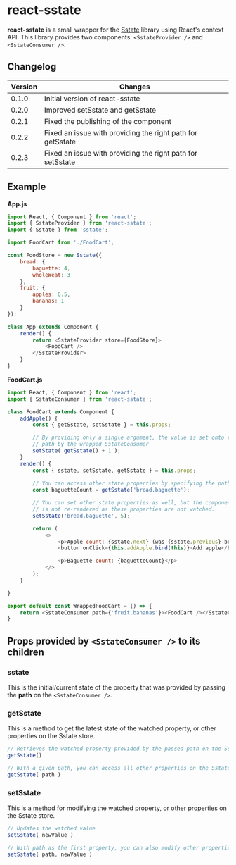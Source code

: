 # react-sstate

**react-sstate** is a small wrapper for the [Sstate](https://www.npmjs.com/package/sstate) library using React's context API. This library provides two
components: `<SstateProvider />` and `<SstateConsumer />`.

## Changelog

| Version | Changes                     |
| ------- | --------------------------- |
| 0.1.0   | Initial version of react-sstate |
| 0.2.0   | Improved setSstate and getSstate |
| 0.2.1   | Fixed the publishing of the component |
| 0.2.2   | Fixed an issue with providing the right path for getSstate |
| 0.2.3   | Fixed an issue with providing the right path for setSstate |

## Example

**App.js**
```javascript
import React, { Component } from 'react';
import { SstateProvider } from 'react-sstate';
import { Sstate } from 'sstate';

import FoodCart from './FoodCart';

const FoodStore = new Sstate({
    bread: { 
        baguette: 4, 
        wholeWeat: 3 
    }, 
    fruit: { 
        apples: 0.5, 
        bananas: 1 
    }
});

class App extends Component {
    render() {
        return <SstateProvider store={FoodStore}>
            <FoodCart />
        </SstateProvider>
    }
}
```

**FoodCart.js**
```javascript
import React, { Component } from 'react';
import { SstateConsumer } from 'react-sstate';

class FoodCart extends Component {
    addApple() {
        const { getSstate, setSstate } = this.props;

        // By providing only a single argument, the value is set onto the provided 
        // path by the wrapped SstateConsumer
        setState( getSstate() + 1 ); 
    }
    render() {
        const { sstate, setSstate, getSstate } = this.props;
        
        // You can access other state properties by specifying the path.
        const baguetteCount = getSstate('bread.baguette');

        // You can set other state properties as well, but the component
        // is not re-rendered as these properties are not watched.
        setSstate('bread.baguette', 5);

        return (
            <>
                <p>Apple count: {sstate.next} (was {sstate.previous} before)</p>
                <button onClick={this.addApple.bind(this)}>Add apple</button>

                <p>Baguette count: {baguetteCount}</p>
            </>
        );
    }

}

export default const WrappedFoodCart = () => {
    return <SstateConsumer path={'fruit.bananas'}><FoodCart /></SstateConsumer>;
}
```

## Props provided by `<SstateConsumer />` to its children

### **sstate**

This is the initial/current state of the property that was provided by passing the **path** on the `<SstateConsumer />`.

### **getSstate**

This is a method to get the latest state of the watched property, or other properties on the Sstate store.

```javascript
// Retrieves the watched property provided by the passed path on the SstateConsumer
getSstate() 

// With a given path, you can access all other properties on the Sstate store.
getSstate( path ) 
```

### **setSstate**

This is a method for modifying the watched property, or other properties on the Sstate store.

```javascript
// Updates the watched value
setSstate( newValue ) 

// With path as the first property, you can also modify other properties
setSstate( path, newValue ) 
```

